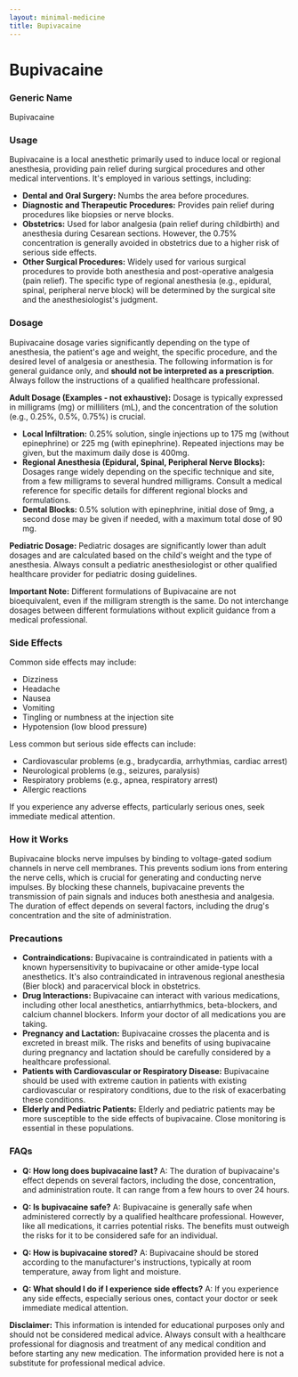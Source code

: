 ```yaml
---
layout: minimal-medicine
title: Bupivacaine
---
```


# Bupivacaine
### Generic Name
Bupivacaine

### Usage
Bupivacaine is a local anesthetic primarily used to induce local or regional anesthesia, providing pain relief during surgical procedures and other medical interventions.  It's employed in various settings, including:

* **Dental and Oral Surgery:**  Numbs the area before procedures.
* **Diagnostic and Therapeutic Procedures:**  Provides pain relief during procedures like biopsies or nerve blocks.
* **Obstetrics:**  Used for labor analgesia (pain relief during childbirth) and anesthesia during Cesarean sections.  However,  the 0.75% concentration is generally avoided in obstetrics due to a higher risk of serious side effects.
* **Other Surgical Procedures:**  Widely used for various surgical procedures to provide both anesthesia and post-operative analgesia (pain relief).  The specific type of regional anesthesia (e.g., epidural, spinal, peripheral nerve block) will be determined by the surgical site and the anesthesiologist's judgment.


### Dosage
Bupivacaine dosage varies significantly depending on the type of anesthesia, the patient's age and weight, the specific procedure, and the desired level of analgesia or anesthesia.  The following information is for general guidance only, and **should not be interpreted as a prescription**.  Always follow the instructions of a qualified healthcare professional.

**Adult Dosage (Examples - not exhaustive):**  Dosage is typically expressed in milligrams (mg) or milliliters (mL), and the concentration of the solution (e.g., 0.25%, 0.5%, 0.75%) is crucial.

* **Local Infiltration:**  0.25% solution, single injections up to 175 mg (without epinephrine) or 225 mg (with epinephrine).  Repeated injections may be given, but the maximum daily dose is 400mg.
* **Regional Anesthesia (Epidural, Spinal, Peripheral Nerve Blocks):** Dosages range widely depending on the specific technique and site, from a few milligrams to several hundred milligrams. Consult a medical reference for specific details for different regional blocks and formulations.
* **Dental Blocks:** 0.5% solution with epinephrine, initial dose of 9mg, a second dose may be given if needed, with a maximum total dose of 90 mg.

**Pediatric Dosage:**  Pediatric dosages are significantly lower than adult dosages and are calculated based on the child's weight and the type of anesthesia. Always consult a pediatric anesthesiologist or other qualified healthcare provider for pediatric dosing guidelines.

**Important Note:** Different formulations of Bupivacaine are not bioequivalent, even if the milligram strength is the same. Do not interchange dosages between different formulations without explicit guidance from a medical professional.


### Side Effects
Common side effects may include:

* Dizziness
* Headache
* Nausea
* Vomiting
* Tingling or numbness at the injection site
* Hypotension (low blood pressure)

Less common but serious side effects can include:

* Cardiovascular problems (e.g., bradycardia, arrhythmias, cardiac arrest)
* Neurological problems (e.g., seizures, paralysis)
* Respiratory problems (e.g., apnea, respiratory arrest)
* Allergic reactions

If you experience any adverse effects, particularly serious ones, seek immediate medical attention.


### How it Works
Bupivacaine blocks nerve impulses by binding to voltage-gated sodium channels in nerve cell membranes.  This prevents sodium ions from entering the nerve cells, which is crucial for generating and conducting nerve impulses.  By blocking these channels, bupivacaine prevents the transmission of pain signals and induces both anesthesia and analgesia. The duration of effect depends on several factors, including the drug's concentration and the site of administration.


### Precautions
* **Contraindications:** Bupivacaine is contraindicated in patients with a known hypersensitivity to bupivacaine or other amide-type local anesthetics. It's also contraindicated in intravenous regional anesthesia (Bier block) and paracervical block in obstetrics.
* **Drug Interactions:** Bupivacaine can interact with various medications, including other local anesthetics, antiarrhythmics, beta-blockers, and calcium channel blockers.  Inform your doctor of all medications you are taking.
* **Pregnancy and Lactation:** Bupivacaine crosses the placenta and is excreted in breast milk. The risks and benefits of using bupivacaine during pregnancy and lactation should be carefully considered by a healthcare professional.
* **Patients with Cardiovascular or Respiratory Disease:** Bupivacaine should be used with extreme caution in patients with existing cardiovascular or respiratory conditions, due to the risk of exacerbating these conditions.
* **Elderly and Pediatric Patients:**  Elderly and pediatric patients may be more susceptible to the side effects of bupivacaine. Close monitoring is essential in these populations.


### FAQs
* **Q: How long does bupivacaine last?** A: The duration of bupivacaine's effect depends on several factors, including the dose, concentration, and administration route.  It can range from a few hours to over 24 hours.

* **Q: Is bupivacaine safe?** A: Bupivacaine is generally safe when administered correctly by a qualified healthcare professional.  However, like all medications, it carries potential risks.  The benefits must outweigh the risks for it to be considered safe for an individual.

* **Q: How is bupivacaine stored?** A: Bupivacaine should be stored according to the manufacturer's instructions, typically at room temperature, away from light and moisture.

* **Q: What should I do if I experience side effects?** A: If you experience any side effects, especially serious ones, contact your doctor or seek immediate medical attention.


**Disclaimer:** This information is intended for educational purposes only and should not be considered medical advice.  Always consult with a healthcare professional for diagnosis and treatment of any medical condition and before starting any new medication.  The information provided here is not a substitute for professional medical advice.
